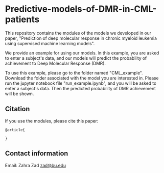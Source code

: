 # Predictive-models-of-DMR-in-CML-patients




This repository contains the modules of the models we developed in our paper,  "Prediction of deep molecular response in chronic myeloid leukemia using supervised machine learning models".

We provide an example for using our models. In this example, you are asked to enter a subject's data, and our models will predict the probability of achievement to Deep Molecular Response (DMR).

To use this example, please go to the folder named "CML_example". Download the folder associated with the model you are interested in. Please run the jupyter notebook file "run_example.ipynb", and you will be asked to enter a subject's data. Then the predicted probability of DMR achievement will be shown.

## Citation

If you use the modules, please cite this paper: 

```text
@article{

}
```

## Contact information

Email: Zahra Zad zad@bu.edu

